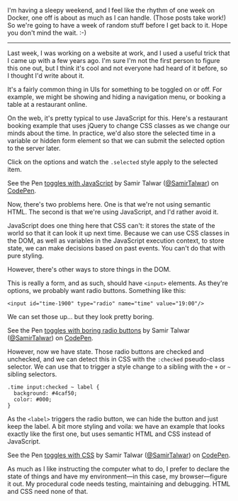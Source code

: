 I'm having a sleepy weekend, and I feel like the rhythm of one week on Docker, one off is about as much as I can handle. (Those posts take work!) So we're going to have a week of random stuff before I get back to it. Hope you don't mind the wait. :-)

---

Last week, I was working on a website at work, and I used a useful trick that I came up with a few years ago. I'm sure I'm not the first person to figure this one out, but I think it's cool and not everyone had heard of it before, so I thought I'd write about it.

It's a fairly common thing in UIs for something to be toggled on or off. For example, we might be showing and hiding a navigation menu, or booking a table at a restaurant online.

On the web, it's pretty typical to use JavaScript for this. Here's a restaurant booking example that uses jQuery to change CSS classes as we change our minds about the time. In practice, we'd also store the selected time in a variable or hidden form element so that we can submit the selected option to the server later.

Click on the options and watch the `.selected` style apply to the selected item.

<p data-height="268" data-theme-id="0" data-slug-hash="jqBZvO" data-default-tab="result" data-user="SamirTalwar" class="codepen">See the Pen <a href="http://codepen.io/SamirTalwar/pen/jqBZvO/">toggles with JavaScript</a> by Samir Talwar (<a href="http://codepen.io/SamirTalwar">@SamirTalwar</a>) on <a href="http://codepen.io">CodePen</a>.</p>

Now, there's two problems here. One is that we're not using semantic HTML. The second is that we're using JavaScript, and I'd rather avoid it.

JavaScript does one thing here that CSS can't: it stores the state of the world so that it can look it up next time. Because we can use CSS classes in the DOM, as well as variables in the JavaScript execution context, to store state, we can make decisions based on past events. You can't do that with pure styling.

However, there's other ways to store things in the DOM.

This is really a form, and as such, should have `<input>` elements. As they're options, we probably want radio buttons. Something like this:

    <input id="time-1900" type="radio" name="time" value="19:00"/>

We can set those up… but they look pretty boring.

<p data-height="268" data-theme-id="0" data-slug-hash="dMvdqm" data-default-tab="result" data-user="SamirTalwar" class="codepen">See the Pen <a href="http://codepen.io/SamirTalwar/pen/dMvdqm/">toggles with boring radio buttons</a> by Samir Talwar (<a href="http://codepen.io/SamirTalwar">@SamirTalwar</a>) on <a href="http://codepen.io">CodePen</a>.</p>

However, now we have state. Those radio buttons are checked and unchecked, and we can detect this in CSS with the `:checked` pseudo-class selector. We can use that to trigger a style change to a sibling with the `+` or `~` sibling selectors.

    .time input:checked ~ label {
      background: #4caf50;
      color: #000;
    }

As the `<label>` triggers the radio button, we can hide the button and just keep the label. A bit more styling and voila: we have an example that looks exactly like the first one, but uses semantic HTML and CSS instead of JavaScript.

<p data-height="268" data-theme-id="0" data-slug-hash="mPWXzz" data-default-tab="result" data-user="SamirTalwar" class="codepen">See the Pen <a href="http://codepen.io/SamirTalwar/pen/mPWXzz/">toggles with CSS</a> by Samir Talwar (<a href="http://codepen.io/SamirTalwar">@SamirTalwar</a>) on <a href="http://codepen.io">CodePen</a>.</p>

As much as I like instructing the computer what to do, I prefer to declare the state of things and have my environment—in this case, my browser—figure it out. My procedural code needs testing, maintaining and debugging. HTML and CSS need none of that.

<script async src="//assets.codepen.io/assets/embed/ei.js"></script>
